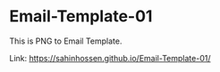 # Email-Template-01
This is PNG to Email Template.

Link: https://sahinhossen.github.io/Email-Template-01/
